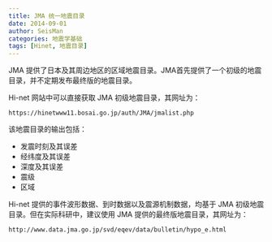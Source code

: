 ```yaml
---
title: JMA 统一地震目录
date: 2014-09-01
author: SeisMan
categories: 地震学基础
tags: [Hinet, 地震目录]
---
```


JMA 提供了日本及其周边地区的区域地震目录。JMA首先提供了一个初级的地震目录，并不定期发布最终版的地震目录。

Hi-net 网站中可以直接获取 JMA 初级地震目录，其网址为：

    https://hinetwww11.bosai.go.jp/auth/JMA/jmalist.php

该地震目录的输出包括：

-  发震时刻及其误差
-  经纬度及其误差
-  深度及其误差
-  震级
-  区域

Hi-net 提供的事件波形数据、到时数据以及震源机制数据，均基于 JMA 初级地震目录。但在实际科研中，建议使用 JMA 提供的最终版地震目录，其网址为：

    http://www.data.jma.go.jp/svd/eqev/data/bulletin/hypo_e.html
